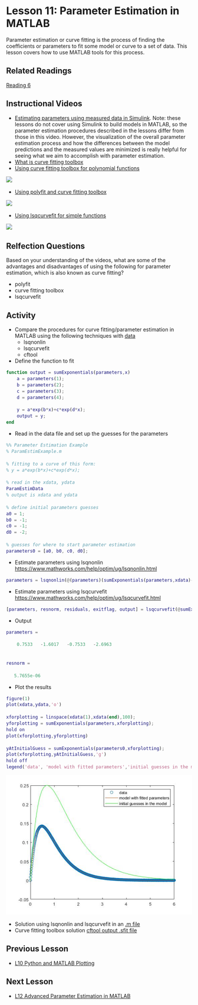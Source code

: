 # **Lesson 11: Parameter Estimation in MATLAB**
Parameter estimation or curve fitting is the process of finding the coefficients or parameters to fit some model or curve to a set of data.
This lesson covers how to use MATLAB tools for this process.

## **Related Readings**
[Reading 6](https://github.com/ashleefv/ApplNumComp/blob/master/RecommendedReading.md#reading-6)

## **Instructional Videos**
* [Estimating parameters using measured data in Simulink](https://www.mathworks.com/videos/estimating-parameters-of-a-dc-motor-68856.html). Note: these lessons do not cover using Simulink to build models in MATLAB, so the parameter estimation procedures described in the lessons differ from those in this video. However, the visualization of the overall parameter estimation process and how the differences between the model predictions and the measured values are minimized is really helpful for seeing what we aim to accomplish with parameter estimation. 
* [What is curve fitting toolbox](https://www.mathworks.com/videos/curve-fitting-toolbox-overview-61198.html)
* [Using curve fitting toolbox for polynomial functions](https://www.youtube.com/watch?v=dc7YdW_3wGs&feature=emb_title&ab_channel=AnselmGriffin)

[![](http://img.youtube.com/vi/dc7YdW_3wGs/0.jpg)](http://www.youtube.com/watch?v=dc7YdW_3wGs "")

* [Using polyfit and curve fitting toolbox](https://www.youtube.com/watch?v=NsT5BAofRN0&feature=emb_title&ab_channel=LearnChemE)

[![](http://img.youtube.com/vi/NsT5BAofRN0/0.jpg)](http://www.youtube.com/watch?v=NsT5BAofRN0 "")

* [Using lsqcurvefit for simple functions](https://www.youtube.com/watch?v=kXAtvLHJAus&feature=emb_title&ab_channel=FreeSource)

[![](http://img.youtube.com/vi/kXAtvLHJAus/0.jpg)](http://www.youtube.com/watch?v=kXAtvLHJAus "")

## **Relfection Questions**
Based on your understanding of the videos, what are some of the advantages and disadvantages of using the following for parameter estimation, which is also known as curve fitting?
* polyfit
* curve fitting toolbox
* lsqcurvefit

## **Activity**
* Compare the procedures for curve fitting/parameter estimation in MATLAB using the following techniques with [data](https://bitbucket.org/ashleefv/checlassfa20/src/master/In%20Class%20Problem%20Activities/MATLAB/ParamEstimData.m)
   * lsqnonlin
   * lsqcurvefit
   * cftool
* Define the function to fit
```MATLAB
function output = sumExponentials(parameters,x)
    a = parameters(1);
    b = parameters(2);
    c = parameters(3);
    d = parameters(4);
    
    y = a*exp(b*x)+c*exp(d*x);
    output = y;
end
```
* Read in the data file and set up the guesses for the parameters
```MATLAB
%% Parameter Estimation Example
% ParamEstimExample.m

% fitting to a curve of this form:
% y = a*exp(b*x)+c*exp(d*x);

% read in the xdata, ydata
ParamEstimData
% output is xdata and ydata 

% define initial parameters guesses
a0 = 1;
b0 = -1;
c0 = -1;
d0 = -2;

% guesses for where to start parameter estimation
parameters0 = [a0, b0, c0, d0];
```
* Estimate parameters using lsqnonlin https://www.mathworks.com/help/optim/ug/lsqnonlin.html
```MATLAB
parameters = lsqnonlin(@(parameters)(sumExponentials(parameters,xdata)-ydata),parameters0); % in MATLAB documentation x is the parameters, not the xaxis or xdata
```
* Estimate parameters using lsqcurvefit https://www.mathworks.com/help/optim/ug/lsqcurvefit.html
```MATLAB
[parameters, resnorm, residuals, exitflag, output] = lsqcurvefit(@sumExponentials, parameters0,xdata,ydata); % in MATLAB documentation x is the parameters, not the xaxis or xdata
```
* Output
```MATLAB
parameters =

    0.7533   -1.6017   -0.7533   -2.6963


resnorm =

   5.7655e-06
```
* Plot the results
```MATLAB
figure(1)
plot(xdata,ydata,'o')

xforplotting = linspace(xdata(1),xdata(end),100);
yforplotting = sumExponentials(parameters,xforplotting);
hold on
plot(xforplotting,yforplotting)

yAtInitialGuess = sumExponentials(parameters0,xforplotting);
plot(xforplotting,yAtInitialGuess,'g')
hold off
legend('data', 'model with fitted parameters','initial guesses in the model')
```
![Expected Graph 1](/Lesson_images/Figure1_L11.jpg)
* Solution using lsqnonlin and lsqcurvefit in an [.m file](/CHEclassFa20/In%20Class%20Problem%20Solutions/MATLAB/ParamEstimExample.m)
* Curve fitting toolbox solution [cftool output .sfit file](https://bitbucket.org/ashleefv/checlassfa20/src/master/In%20Class%20Problem%20Solutions/MATLAB/CurveFit1Example.sfit)

## **Previous Lesson**
 * [L10 Python and MATLAB Plotting](/L10%20Python%20and%20MATLAB%20Plotting.md)

## **Next Lesson**
 * [L12 Advanced Parameter Estimation in MATLAB](/L12%20Advanced%20Parameter%20Estimation%20in%20MATLAB.md)

